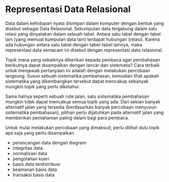 # Representasi Data Relasional

Data dalam kehidupan nyata disimpan dalam komputer dengan
bentuk yang disebut sebagai Data Relasional. Sekumpulan data
tergabung dalam satu relasi yang dinyatakan dalam sebuah
tabel. Antara satu tabel dengan tabel lain (yang memuat
kumpulan data lain) terdapat hubungan (relasi). Karena ada
hubungan antara satu tabel dengan tabel-tabel lainnya, maka
representasi data semacam ini disebut dengan representasi data
relasional.

Topik mana yang sebaiknya diberikan kepada pembaca agar
pembahasan berikutnya dapat disampaikan dengan lancar dan
sistematis? Cara terbaik untuk menjawab pertanyaan ini adalah
dengan melakukan percobaan langsung. Susun sebuah sistematika
pembahasan, kemudian lihat apakah sistematika yang
dikembangkan tersebut dapat mencakup sebanyak mungkin topik
yang perlu diketahui.

Sama halnya seperti sebuah rute jalan, satu sistematika
pembahasan mungkin tidak dapat mencakup semua topik yang ada.
Dari sekian banyak alternatif jalan yang tersedia (berdasarkan
    banyak percobaan menyusun sistematika pembahasan), pilihan
perlu dijatuhkan pada alternatif jalan yang memberikan
pemahaman paling dalam bagi para pembaca.

Untuk mulai melakukan percobaan yang dimaksud, perlu dilihat
dulu topik apa saja yang perlu disampaikan.

* perancangan data dengan diagram
* integritas data
* normalisasi data
* pengolahan kueri
* basis data terdistribusi
* keamanan basis data
* transaksi basis data

